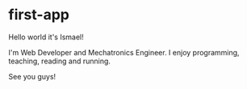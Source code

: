 # first-app

Hello world it's Ismael!

I'm Web Developer and Mechatronics Engineer.
I enjoy programming, teaching, reading and running.

See you guys!
